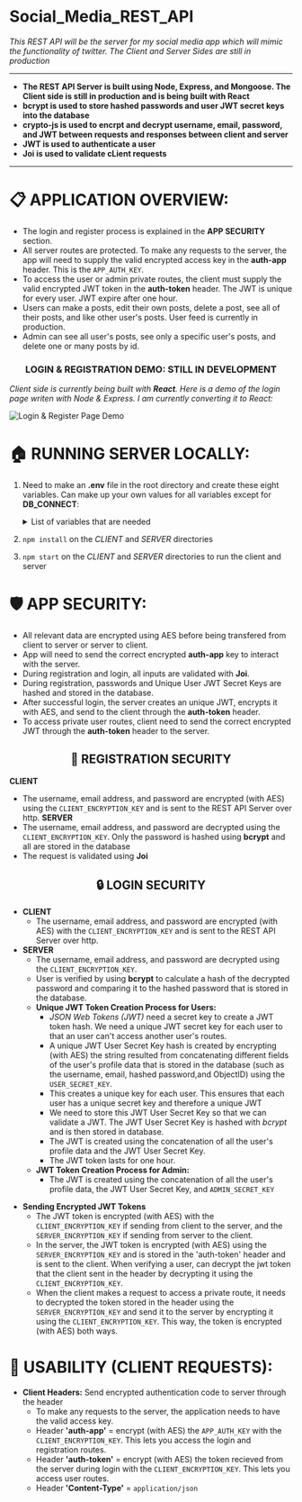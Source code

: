 # Social_Media_REST_API

*This REST API will be the server for my social media app which will mimic the functionality of twitter. The Client and Server Sides are still in production*

----------------------
* **The REST API Server is built using Node, Express, and Mongoose. The Client side is still in production and is being built with React** 
* **bcrypt is used to store hashed passwords and user JWT secret keys into the database**
* **crypto-js is used to encrpt and decrypt username, email, password, and JWT between requests and responses between client and server**
* **JWT is used to authenticate a user**
* **Joi is used to validate cLient requests**
----------------------

# 📋 APPLICATION OVERVIEW:

 * The login and register process is explained in the **APP SECURITY** section.
 * All server routes are protected. To make any requests to the server, the app will need to supply the valid encrypted access key in the **auth-app** header. This is the `APP_AUTH_KEY`. 
 * To access the user or admin private routes, the client must supply the valid encrypted JWT token in the **auth-token** header. The JWT is unique for every user. JWT expire after one hour. 
 * Users can make a posts, edit their own posts, delete a post, see all of their posts, and like other user's posts. User feed is currently in production.
 * Admin can see all user's posts, see only a specific user's posts, and delete one or many posts by id. 
 
 <h3 align="center"> LOGIN & REGISTRATION DEMO: STILL IN DEVELOPMENT </h3>

 *Client side is currently being built with **React**. Here is a demo of the login page writen with Node & Express. I am currently converting it to React:*
 
 ![Login & Register Page Demo](login_register_demo.gif)
 

# 🏠 RUNNING SERVER LOCALLY:
 1) Need to make an **.env** file in the root directory and create these eight variables. Can make up your own values for all variables except for **DB_CONNECT**: 
    <details>
    <summary> List of variables that are needed </summary>
 
    * `DB_CONNECT`  - Store your MongoDB Connection URL
    * `ADMIN_EMAIL` - This is the email address of the admin account.
    * `APP_AUTH_KEY` - Need this key to give the client permission to talk to the server. This is to stop unauthorized apps to attack the server with new user registrations and ultimately overload the database.
    * `ADMIN_SECRET_KEY` - This will be used to make the admin's JWT
    * `USER_SECRET_KEY`  - This will be used to make the user's JWT
    * `SERVER_ENCRYPTION_KEY`   - This key will help the client decrypt the JWT token that is sent from the server durign login.
    * `CLIENT_ENCRYPTION_KEY`   - This key will help the server decrypt the password and the JWT token that is sent from the client during registration and login.
    * `SALT_NUM = 10`    - Can keep this as is. This is the salt number to hash the password and the JWT User Secret Key to store in the database. Can change this number every year to change the hashing algorithm of these fields.
    </details>
 2) `npm install` on the *CLIENT* and *SERVER* directories
 3) `npm start` on the *CLIENT* and *SERVER* directories to run the client and server 

# 🛡️ APP SECURITY:
  * All relevant data are encrypted using AES before being transfered from client to server or server to client.
  * App will need to send the correct encrypted **auth-app** key to interact with the server.
  * During registration and login, all inputs are validated with **Joi**.
  * During registration, passwords and Unique User JWT Secret Keys are hashed and stored in the database.
  * After successful login, the server creates an unique JWT, encrypts it with AES, and send to the client through the **auth-token** header.
  * To access private user routes, client need to send the correct encrypted JWT through the **auth-token** header to the server. 

<h2 align="center" > 🔑 REGISTRATION SECURITY </h2>

 **CLIENT**
   * The username, email address, and password are encrypted (with AES) using the `CLIENT_ENCRYPTION_KEY` and is sent to the REST API Server over http. 
 **SERVER**
   * The username, email address, and password are decrypted using the `CLIENT_ENCRYPTION_KEY`. Only the password is hashed using **bcrypt** and all are stored in the database
   * The request is validated using **Joi**

<h2 align="center" > 🔒 LOGIN SECURITY </h2>

- **CLIENT**
   * The username, email address, and password are encrypted (with AES) with the `CLIENT_ENCRYPTION_KEY` and is sent to the REST API Server over http. 
- **SERVER**
   * The username, email address, and password are decrypted using the `CLIENT_ENCRYPTION_KEY`.
   * User is verified by using **bcrypt** to calculate a hash of the decrypted password and comparing it to the hashed password that is stored in the database. 
   * **Unique JWT Token Creation Process for Users:**
     * *JSON Web Tokens (JWT)* need a secret key to create a JWT token hash. We need a unique JWT secret key for each user to that an user can't access another user's routes.
     * A unique JWT User Secret Key hash is created by encrypting (with AES) the string resulted from concatenating different fields of the user's profile data that is stored in the database (such as the username, email, hashed password,and ObjectID) using the `USER_SECRET_KEY`.
     * This creates a unique key for each user. This ensures that each user has a unique secret key and therefore a unique JWT
     * We need to store this JWT User Secret Key so that we can validate a JWT. The JWT User Secret Key is hashed with *bcrypt* and is then stored in database.
     * The JWT is created using the concatenation of all the user's profile data and the JWT User Secret Key.
     * The JWT token lasts for one hour.
   * **JWT Token Creation Process for Admin:**
     * The JWT is created using the concatenation of all the user's profile data, the JWT User Secret Key, and `ADMIN_SECRET_KEY`
  
* **Sending Encrypted JWT Tokens**
  * The JWT token is encrypted (with AES) with the `CLIENT_ENCRYPTION_KEY` if sending from client to the server, and the `SERVER_ENCRYPTION_KEY` if sending from server to the client.
  * In the server, the JWT token is encrypted (with AES) using the `SERVER_ENCRYPTION_KEY` and is stored in the 'auth-token' header and is sent to the client. When verifying a user, can decrypt the jwt token that the client sent in the header by decrypting it using the `CLIENT_ENCRYPTION_KEY`. 
  * When the client makes a request to access a private route, it needs to decrypted the token stored in the header using the `SERVER_ENCRYPTION_KEY` and send it to the server by encrypting it using the `CLIENT_ENCRYPTION_KEY`. This way, the token is encrypted (with AES) both ways.

# 📐 USABILITY (CLIENT REQUESTS):
* **Client Headers:** Send encrypted authentication code to server through the header
  * To make any requests to the server, the application needs to have the valid access key. 
  * Header **'auth-app'** = encrypt (with AES) the `APP_AUTH_KEY` with the `CLIENT_ENCRYPTION_KEY`. This lets you access the login and registration routes.
  * Header **'auth-token'** = encrypt (with AES) the token recieved from the server during login with the `CLIENT_ENCRYPTION_KEY`. This lets you access user routes.
  * Header **'Content-Type'** = `application/json`


  
  


